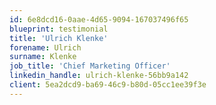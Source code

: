 ```yaml
---
id: 6e8dcd16-0aae-4d65-9094-167037496f65
blueprint: testimonial
title: 'Ulrich Klenke'
forename: Ulrich
surname: Klenke
job_title: 'Chief Marketing Officer'
linkedin_handle: ulrich-klenke-56bb9a142
client: 5ea2dcd9-ba69-46c9-b80d-05cc1ee39f3e
---
```


